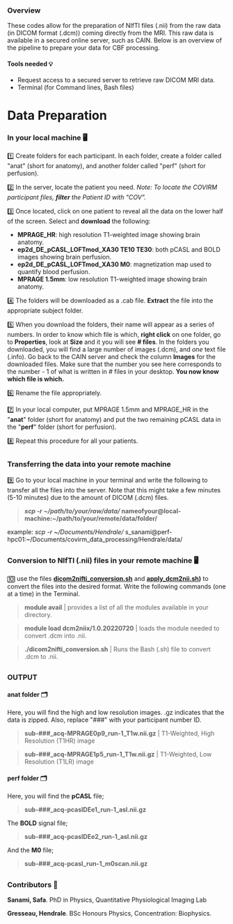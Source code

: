 ### Overview  
These codes allow for the preparation of NIfTI files (.nii) from the raw data (in DICOM format (.dcm)) coming directly from the MRI. This raw data is available in a secured online server, such as CAIN. Below is an overview of the pipeline to prepare your data for CBF processing. 

#### Tools needed 💡
- Request access to a secured server to retrieve raw DICOM MRI data. 
- Terminal (for Command lines, Bash files)

# Data Preparation

### In your local machine 🖥

1️⃣ Create folders for each participant. In each folder, create a folder called "anat" (short for anatomy), and another folder called "perf" (short for perfusion). 

2️⃣ In the server, locate the patient you need. *Note: To locate the COVIRM participant files, **filter** the Patient ID with "COV".*

3️⃣ Once located, click on one patient to reveal all the data on the lower half of the screen. Select and **download** the following: 
- **MPRAGE_HR**: high resolution T1-weighted image showing brain anatomy.
- **ep2d_DE_pCASL_LOFTmod_XA30 TE10 TE30**: both pCASL and BOLD images showing brain perfusion.
- **ep2d_DE_pCASL_LOFTmod_XA30 M0**: magnetization map used to quantify blood perfusion.
- **MPRAGE 1.5mm**: low resolution T1-weighted image showing brain anatomy.

4️⃣ The folders will be downloaded as a .cab file. **Extract** the file into the appropriate subject folder. 

5️⃣ When you download the folders, their name will appear as a series of numbers. In order to know which file is which, **right click** on one folder, go to **Properties**, look at **Size** and it you will see **# files**. In the folders you downloaded, you will find a large number of images (.dcm), and *one* text file (.info). Go back to the CAIN server and check the column **Images** for the downloaded files. Make sure that the number you see here corresponds to the number - 1 of what is written in # files in your desktop. **You now know which file is which.** 

6️⃣ Rename the file appropriately. 

7️⃣ In your local computer, put MPRAGE 1.5mm and MPRAGE_HR in the "**anat**" folder (short for anatomy) and put the two remaining pCASL data in the "**perf**" folder (short for perfusion). 

8️⃣ Repeat this procedure for all your patients. 

## 

### Transferring the data into your remote machine

9️⃣ Go to your local machine in your terminal and write the following to transfer all the files into the server. Note that this might take a few minutes (5-10 minutes) due to the amount of DICOM (.dcm) files. 

> ***scp -r ~/path/to/your/raw/data/* nameofyour@local-machine:~/path/to/your/remote/data/folder/**

example: *scp -r ~/Documents/Hendrale/* s_sanami@perf-hpc01:~/Documents/covirm_data_processing/Hendrale/data/
## 

### Conversion to NIfTI (.nii) files in your remote machine 🖥

🔟 use the files **[dicom2nifti_conversion.sh](https://github.com/hgresseau/ASL-Processing/blob/c2d5b0b472c33e8643a12fa9e53a0e151c6ea1f0/Data-Preparation/dicom2nifti_conversion.sh)** and **[apply_dcm2nii.sh](https://github.com/hgresseau/ASL-Processing/blob/c2d5b0b472c33e8643a12fa9e53a0e151c6ea1f0/Data-Preparation/apply_dcm2nii.sh))** to convert the files into the desired format. Write the following commands (one at a time) in the Terminal. 
> **module avail** | provides a list of all the modules available in your directory.

> **module load dcm2niix/1.0.20220720** | loads the module needed to convert .dcm into .nii.
 
> **./dicom2nifti_conversion.sh** | Runs the Bash (.sh) file to convert .dcm to .nii.

## 

### OUTPUT
#### anat folder 🗂
Here, you will find the high and low resolution images. .gz indicates that the data is zipped. Also, replace "###" with your participant number ID. 

> **sub-###_acq-MPRAGE0p9_run-1_T1w.nii.gz** | T1-Weighted, High Resolution (T1HR) image

> **sub-###_acq-MPRAGE1p5_run-1_T1w.nii.gz** | T1-Weighted, Low Resolution (T1LR) image

#### perf folder 🗂
Here, you will find the **pCASL** file; 
> **sub-###_acq-pcaslDEe1_run-1_asl.nii.gz**

The **BOLD** signal file;
> **sub-###_acq-pcaslDEe2_run-1_asl.nii.gz**

And the **M0** file;

> **sub-###_acq-pcasl_run-1_m0scan.nii.gz**

## 

### Contributors 📝
**Sanami, Safa**. PhD in Physics, Quantitative Physiological Imaging Lab

**Gresseau, Hendrale**. BSc Honours Physics, Concentration: Biophysics.
